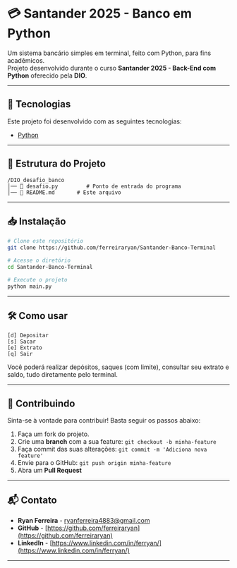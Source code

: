 # 💳 Santander 2025 - Banco em Python

Um sistema bancário simples em terminal, feito com Python, para fins acadêmicos.  
Projeto desenvolvido durante o curso **Santander 2025 - Back-End com Python** oferecido pela **DIO**.

---

## 🚀 Tecnologias

Este projeto foi desenvolvido com as seguintes tecnologias:

- [Python](https://www.python.org/)

---

## 📂 Estrutura do Projeto

```
/DIO_desafio_banco
│── 🐍 desafio.py         # Ponto de entrada do programa
│── 📄 README.md       # Este arquivo
```

---

## 📥 Instalação

```bash
# Clone este repositório
git clone https://github.com/ferreiraryan/Santander-Banco-Terminal

# Acesse o diretório
cd Santander-Banco-Terminal

# Execute o projeto
python main.py
```

---

## 🛠️ Como usar

```
[d] Depositar
[s] Sacar
[e] Extrato
[q] Sair
```

Você poderá realizar depósitos, saques (com limite), consultar seu extrato e saldo, tudo diretamente pelo terminal.

---

## 🤝 Contribuindo

Sinta-se à vontade para contribuir! Basta seguir os passos abaixo:

1. Faça um fork do projeto.
2. Crie uma **branch** com a sua feature: `git checkout -b minha-feature`
3. Faça commit das suas alterações: `git commit -m 'Adiciona nova feature'`
4. Envie para o GitHub: `git push origin minha-feature`
5. Abra um **Pull Request**

---

## 📬 Contato

- **Ryan Ferreira** - [ryanferreira4883@gmail.com](mailto:ryanferreira4883@gmail.com)  
- **GitHub** - [https://github.com/ferreiraryan](https://github.com/ferreiraryan)  
- **LinkedIn** - [https://www.linkedin.com/in/ferryan/](https://www.linkedin.com/in/ferryan/)

---
